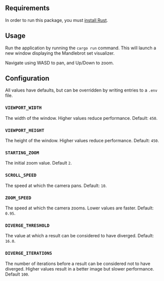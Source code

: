 ## Requirements

In order to run this package, you must [install Rust](https://www.rust-lang.org/tools/install).

## Usage

Run the application by running the `cargo run` command. This will launch a new
window displaying the Mandlebrot set visualizer.

Navigate using WASD to pan, and Up/Down to zoom.

## Configuration

All values have defaults, but can be overridden by writing entries to a `.env` file.

### `VIEWPORT_WIDTH`

The width of the window. Higher values reduce performance. Default: `450`.

### `VIEWPORT_HEIGHT`

The height of the window. Higher values reduce performance. Default: `450`.

### `STARTING_ZOOM`

The initial zoom value. Default `2`.

### `SCROLL_SPEED`

The speed at which the camera pans. Default: `10`.

### `ZOOM_SPEED`

The speed at which the camera zooms. Lower values are faster. Default: `0.95`.

### `DIVERGE_THRESHOLD`

The value at which a result can be considered to have diverged. Default: `16.0`.

### `DIVERGE_ITERATIONS`

The number of iterations before a result can be considered not to have diverged.
Higher values result in a better image but slower performance. Default `100`.
